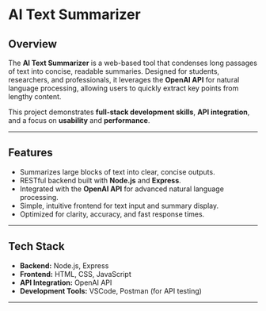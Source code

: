# AI Text Summarizer


## Overview
The **AI Text Summarizer** is a web-based tool that condenses long passages of text into concise, readable summaries. Designed for students, researchers, and professionals, it leverages the **OpenAI API** for natural language processing, allowing users to quickly extract key points from lengthy content.

This project demonstrates **full-stack development skills**, **API integration**, and a focus on **usability** and **performance**.

---

## Features
-  Summarizes large blocks of text into clear, concise outputs.
- RESTful backend built with **Node.js** and **Express**.
-  Integrated with the **OpenAI API** for advanced natural language processing.
-  Simple, intuitive frontend for text input and summary display.
-  Optimized for clarity, accuracy, and fast response times.

---

## Tech Stack
- **Backend:** Node.js, Express
- **Frontend:** HTML, CSS, JavaScript
- **API Integration:** OpenAI API
- **Development Tools:** VSCode, Postman (for API testing)

---
